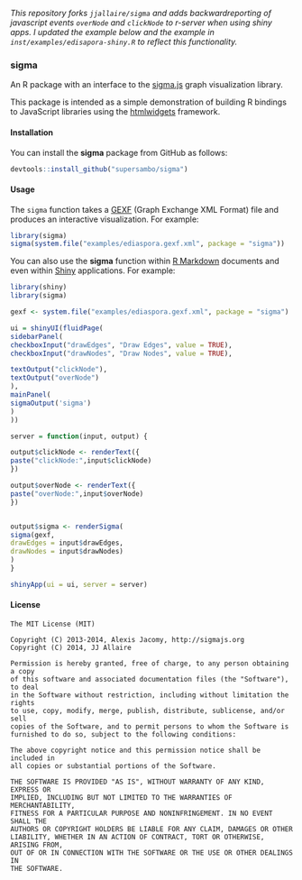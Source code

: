 
*This repository forks ```jjallaire/sigma``` and adds backwardreporting of javascript events  ```overNode``` and ```clickNode``` to r-server when using shiny apps. I updated the example below and the example in ```inst/examples/edisapora-shiny.R``` to reflect this functionality.*

### sigma


An R package with an interface to the [sigma.js](http://sigmajs.org) graph visualization library.

This package is intended as a simple demonstration of building R bindings to JavaScript libraries using the [htmlwidgets](https://github.com/ramnathv/htmlwidgets) framework. 

#### Installation

You can install the **sigma** package from GitHub as follows:

```r
devtools::install_github("supersambo/sigma")
```

#### Usage

The `sigma` function takes a [GEXF](http://gexf.net/format/) (Graph Exchange XML Format) file and produces an interactive visualization. For example:

```r
library(sigma)
sigma(system.file("examples/ediaspora.gexf.xml", package = "sigma"))
```

You can also use the **sigma** function within [R Markdown](http://rmarkdown.rstudio.com) documents and even within [Shiny](http://shiny.rstudio.com) applications. For example:

```r
library(shiny)
library(sigma)

gexf <- system.file("examples/ediaspora.gexf.xml", package = "sigma")

ui = shinyUI(fluidPage(
sidebarPanel(
checkboxInput("drawEdges", "Draw Edges", value = TRUE),
checkboxInput("drawNodes", "Draw Nodes", value = TRUE),

textOutput("clickNode"),
textOutput("overNode")
),
mainPanel(
sigmaOutput('sigma')
)
))

server = function(input, output) {

output$clickNode <- renderText({ 
paste("clickNode:",input$clickNode)
})

output$overNode <- renderText({ 
paste("overNode:",input$overNode)
})


output$sigma <- renderSigma(
sigma(gexf, 
drawEdges = input$drawEdges, 
drawNodes = input$drawNodes)
)
}

shinyApp(ui = ui, server = server)
```

#### License

```
The MIT License (MIT)

Copyright (C) 2013-2014, Alexis Jacomy, http://sigmajs.org
Copyright (C) 2014, JJ Allaire

Permission is hereby granted, free of charge, to any person obtaining a copy
of this software and associated documentation files (the "Software"), to deal
in the Software without restriction, including without limitation the rights
to use, copy, modify, merge, publish, distribute, sublicense, and/or sell
copies of the Software, and to permit persons to whom the Software is
furnished to do so, subject to the following conditions:

The above copyright notice and this permission notice shall be included in
all copies or substantial portions of the Software.

THE SOFTWARE IS PROVIDED "AS IS", WITHOUT WARRANTY OF ANY KIND, EXPRESS OR
IMPLIED, INCLUDING BUT NOT LIMITED TO THE WARRANTIES OF MERCHANTABILITY,
FITNESS FOR A PARTICULAR PURPOSE AND NONINFRINGEMENT. IN NO EVENT SHALL THE
AUTHORS OR COPYRIGHT HOLDERS BE LIABLE FOR ANY CLAIM, DAMAGES OR OTHER
LIABILITY, WHETHER IN AN ACTION OF CONTRACT, TORT OR OTHERWISE, ARISING FROM,
OUT OF OR IN CONNECTION WITH THE SOFTWARE OR THE USE OR OTHER DEALINGS IN
THE SOFTWARE.
```




